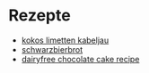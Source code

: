 # Rezepte
* [kokos limetten kabeljau](kokos_limetten_kabeljau.md)
* [schwarzbierbrot](schwarzbierbrot.md)
* [dairyfree chocolate cake recipe](dairyfree_chocolate_cake_recipe.md)
